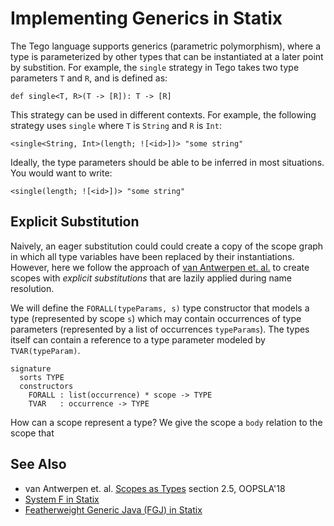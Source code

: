 # Implementing Generics in Statix
The Tego language supports generics (parametric polymorphism), where a type is parameterized by other types that can be instantiated at a later point by substition. For example, the `single` strategy in Tego takes two type parameters `T` and `R`, and is defined as:

```tego
def single<T, R>(T -> [R]): T -> [R]
```

This strategy can be used in different contexts. For example, the following strategy uses `single` where `T` is `String` and `R` is `Int`:

```tego
<single<String, Int>(length; ![<id>])> "some string"
```

Ideally, the type parameters should be able to be inferred in most situations. You would want to write:

```tego
<single(length; ![<id>])> "some string"
```

## Explicit Substitution
Naively, an eager substitution could could create a copy of the scope graph in which all type variables have been replaced by their instantiations. However, here we follow the approach of [van Antwerpen et. al.][1] to create scopes with _explicit substitutions_ that are lazily applied during name resolution.

We will define the `FORALL(typeParams, s)` type constructor that models a type (represented by scope `s`) which may contain occurrences of type parameters (represented by a list of occurrences `typeParams`). The types itself can contain a reference to a type parameter modeled by `TVAR(typeParam)`.

```statix
signature
  sorts TYPE
  constructors
    FORALL : list(occurrence) * scope -> TYPE
    TVAR   : occurrence -> TYPE
```

How can a scope represent a type? We give the scope a `body` relation to the scope that 


## See Also
- van Antwerpen et. al. [Scopes as Types][1] section 2.5, OOPSLA'18
- [System F in Statix](https://github.com/metaborg/nabl/tree/master/statix.integrationtest/lang.sysf)
- [Featherweight Generic Java (FGJ) in Statix](https://github.com/metaborg/nabl/tree/master/statix.integrationtest/lang.fgj)

[1]: https://dl.acm.org/doi/10.1145/3276484